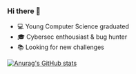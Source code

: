 ### Hi there 👋

 - :computer: Young Computer Science graduated
 - :mortar_board: Cybersec enthousiast & bug hunter
 - :books: Looking for new challenges


[![Anurag's GitHub stats](https://github-readme-stats.vercel.app/api?username=can-er&show_icons=true&theme=dark)](https://github.com/anuraghazra/github-readme-stats)
<!--
**can-er/can-er** is a ✨ _special_ ✨ repository because its `README.md` (this file) appears on your GitHub profile.

Here are some ideas to get you started:

- 🔭 I’m currently working on ...
- 🌱 I’m currently learning ...
- 👯 I’m looking to collaborate on ...
- 🤔 I’m looking for help with ...
- 💬 Ask me about ...
- 📫 How to reach me: ...
- 😄 Pronouns: ...
- ⚡ Fun fact: ...
-->
